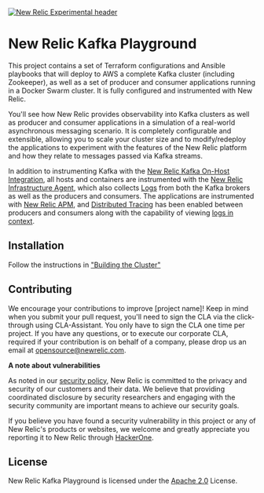 [![New Relic Experimental header](https://github.com/newrelic/opensource-website/raw/master/src/images/categories/Experimental.png)](https://opensource.newrelic.com/oss-category/#new-relic-experimental)

# New Relic Kafka Playground

This project contains a set of Terraform configurations and Ansible playbooks that will deploy to AWS a complete Kafka cluster (including Zookeeper), as well as a set of producer and consumer applications running in a Docker Swarm cluster.   It is fully configured and instrumented with New Relic.

You'll see how New Relic provides observability into Kafka clusters as well as producer and consumer applications in a simulation of a real-world asynchronous messaging scenario.  It is completely configurable and extensible, allowing you to scale your cluster size and to modify/redeploy the applications to experiment with the features of the New Relic platform and how they relate to messages passed via Kafka streams.

In addition to instrumenting Kafka with the [New Relic Kafka On-Host Integration](https://docs.newrelic.com/docs/integrations/host-integrations/host-integrations-list/kafka-monitoring-integration), all hosts and containers are instrumented with the [New Relic Infrastructure Agent](https://docs.newrelic.com/docs/infrastructure), which also collects [Logs](https://newrelic.com/products/logs) from both the Kafka brokers as well as the producers and consumers.  The applications are instrumented with [New Relic APM](https://docs.newrelic.com/docs/apm), and [Distributed Tracing](https://docs.newrelic.com/docs/understand-dependencies/distributed-tracing/get-started/introduction-distributed-tracing) has been enabled between producers and consumers along with the capability of viewing [logs in context](https://docs.newrelic.com/docs/logs/enable-log-management-new-relic/configure-logs-context/configure-logs-context-apm-agents).

## Installation

Follow the instructions in ["Building the Cluster"](./doc/building-the-cluster.md)

## Contributing
We encourage your contributions to improve [project name]! Keep in mind when you submit your pull request, you'll need to sign the CLA via the click-through using CLA-Assistant. You only have to sign the CLA one time per project.
If you have any questions, or to execute our corporate CLA, required if your contribution is on behalf of a company,  please drop us an email at opensource@newrelic.com.

**A note about vulnerabilities**

As noted in our [security policy](../../security/policy), New Relic is committed to the privacy and security of our customers and their data. We believe that providing coordinated disclosure by security researchers and engaging with the security community are important means to achieve our security goals.

If you believe you have found a security vulnerability in this project or any of New Relic's products or websites, we welcome and greatly appreciate you reporting it to New Relic through [HackerOne](https://hackerone.com/newrelic).

## License
New Relic Kafka Playground is licensed under the [Apache 2.0](http://apache.org/licenses/LICENSE-2.0.txt) License.